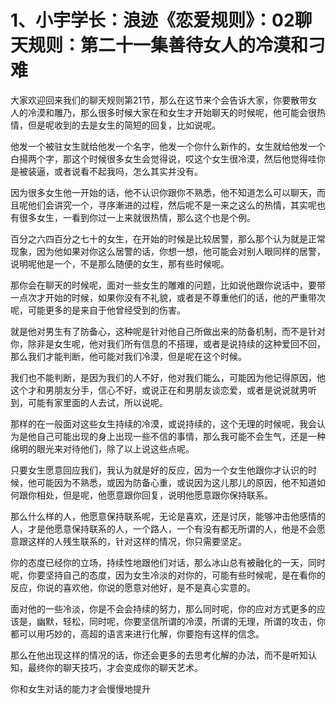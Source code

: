 # 1、小宇学长：浪迹《恋爱规则》：02聊天规则：第二十一集善待女人的冷漠和刁难

大家欢迎回来我们的聊天规则第21节，那么在这节来个会告诉大家，你要散带女人的冷漠和雕乃，那么很多时候大家在和女生才开始聊天的时候呢，他可能会很热情，但是呢收到的去是女生的简短的回复，比如说呢。

他发一个被驻女生就给他发一个名字，他发一个你什么新作的，女生就给他发一个白揚两个字，那这个时候很多女生会觉得说，哎这个女生很冷漠，然后他觉得哇你是被装逼，或者说看不起我吗，怎么其实并没有。

因为很多女生他一开始的话，他不认识你跟你不熟悉，他不知道怎么可以聊天，而且呢他们会讲究一个，寻序漸进的过程，然后呢不是一来之这么的热情，其实呢也有很多女生，一看到你过一上来就很热情，那么这个也是个例。

百分之六四百分之七十的女生，在开始的时候是比较居警，那么那个认为就是正常现象，因为他如果对你这么居警的话，你想一想，他可能会对别人眼同样的居警，说明呢他是一个，不是那么随便的女生，那有些时候呢。

那你会在聊天的时候呢，面对一些女生的雕难的问题，比如说他跟你说话中，要带一点次才开始的时候，如果你没有不礼貌，或者是不尊重他们的话，他的严重带次呢，可能更多的是来自于他曾经受到的伤害。

就是他对男生有了防备心，这种呢是针对他自己所做出来的防备机制，而不是针对你，除非是女生呢，他对我们所有信息的不搭理，或者是说持续的这种爱回不回，那么我们才能判断，他可能对我们冷漠，但是呢在这个时候。

我们也不能判断，是因为我们的人不好，他对我们能么，可能因为他记得原因，他这个才和男朋友分手，信心不好，或说正在和男朋友谈恋爱，或者是说说就男听到，可能有家里面的人去试，所以说呢。

那样的在一般面对这些女生持续的冷漠，或说持续的，这个无理的时候呢，我会认为是他自己可能出现的身上出现一些不信的事情，那么我可能不会生气，还是一种绵明的眼光来对待他们，除了以上说这些点呢。

只要女生愿意回应我们，我认为就是好的反应，因为一个女生他跟你才认识的时候，他可能因为不熟悉，或因为防备心重，或说因为这儿那儿的原因，他不知道如何跟你相处，但是呢，他愿意跟你回复，说明他愿意跟你保持联系。

那么什么样的人，他愿意保持联系呢，无论是喜欢，还是讨厌，能够冲击他感情的人，才是他愿意保持联系的人，一个路人，一个有没有都无所谓的人，他是不会愿意跟这样的人残生联系的，针对这样的情况，你只需要坚定。

你的态度已经你的立场，持续性地跟他们对话，那么冰山总有被融化的一天，同时呢，你要坚持自己的态度，因为女生冷淡的对你的，可能有些时候呢，是在看你的反应，你说的喜欢他，你说的愿意对他好，是不是真心实意的。

面对他的一些冷淡，你是不会会持续的努力，那么同时呢，你的应对方式更多的应该是，幽默，轻松，同时呢，你要坚信所谓的冷漠，所谓的无理，所谓的攻击，你都可以用巧妙的，高超的语言来进行化解，你要抱有这样的信念。

那么在他出现这样的情况的话，你还会更多的去思考化解的办法，而不是听知认知，最终你的聊天技巧，才会变成你的聊天艺术。

你和女生对话的能力才会慢慢地提升